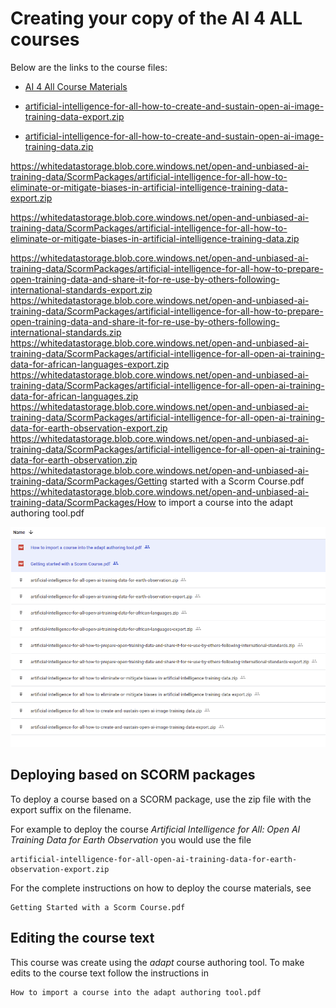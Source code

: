 
# Creating your copy of the AI 4 ALL courses

Below are the links to the course files:

- [AI 4 All Course  Materials](https://drive.google.com/drive/folders/1ceAAM4MYxXOXEa9iXHaCuvtFyBrBNEHh?usp=sharing)

- [artificial-intelligence-for-all-how-to-create-and-sustain-open-ai-image-training-data-export.zip](https://whitedatastorage.blob.core.windows.net/open-and-unbiased-ai-training-data/ScormPackages/artificial-intelligence-for-all-how-to-create-and-sustain-open-ai-image-training-data-export.zip)

- [artificial-intelligence-for-all-how-to-create-and-sustain-open-ai-image-training-data.zip](https://whitedatastorage.blob.core.windows.net/open-and-unbiased-ai-training-data/ScormPackages/artificial-intelligence-for-all-how-to-create-and-sustain-open-ai-image-training-data.zip)

https://whitedatastorage.blob.core.windows.net/open-and-unbiased-ai-training-data/ScormPackages/artificial-intelligence-for-all-how-to-eliminate-or-mitigate-biases-in-artificial-intelligence-training-data-export.zip

https://whitedatastorage.blob.core.windows.net/open-and-unbiased-ai-training-data/ScormPackages/artificial-intelligence-for-all-how-to-eliminate-or-mitigate-biases-in-artificial-intelligence-training-data.zip

https://whitedatastorage.blob.core.windows.net/open-and-unbiased-ai-training-data/ScormPackages/artificial-intelligence-for-all-how-to-prepare-open-training-data-and-share-it-for-re-use-by-others-following-international-standards-export.zip
https://whitedatastorage.blob.core.windows.net/open-and-unbiased-ai-training-data/ScormPackages/artificial-intelligence-for-all-how-to-prepare-open-training-data-and-share-it-for-re-use-by-others-following-international-standards.zip
https://whitedatastorage.blob.core.windows.net/open-and-unbiased-ai-training-data/ScormPackages/artificial-intelligence-for-all-open-ai-training-data-for-african-languages-export.zip
https://whitedatastorage.blob.core.windows.net/open-and-unbiased-ai-training-data/ScormPackages/artificial-intelligence-for-all-open-ai-training-data-for-african-languages.zip
https://whitedatastorage.blob.core.windows.net/open-and-unbiased-ai-training-data/ScormPackages/artificial-intelligence-for-all-open-ai-training-data-for-earth-observation-export.zip
https://whitedatastorage.blob.core.windows.net/open-and-unbiased-ai-training-data/ScormPackages/artificial-intelligence-for-all-open-ai-training-data-for-earth-observation.zip
https://whitedatastorage.blob.core.windows.net/open-and-unbiased-ai-training-data/ScormPackages/Getting started with a Scorm Course.pdf
https://whitedatastorage.blob.core.windows.net/open-and-unbiased-ai-training-data/ScormPackages/How to import a course into the adapt authoring tool.pdf

![alt text](Scorm_drive_root.PNG "SCORM Resources")
<!-- <img src="Scorm_drive_root.PNG" alt="alt text" width="150"/> -->

## Deploying based on SCORM packages

To deploy a course based on a SCORM package, use the zip file with the export suffix on the filename. 

For example to deploy the course *Artificial Intelligence for All: Open AI Training Data for Earth Observation* you would use the file
``` text
artificial-intelligence-for-all-open-ai-training-data-for-earth-observation-export.zip
```
For the complete instructions on how to deploy the course materials, see  

```text 
Getting Started with a Scorm Course.pdf
```
## Editing the course text

This course was create using the *adapt* course authoring tool. To make edits to the course text follow the instructions in 

```text
How to import a course into the adapt authoring tool.pdf
```